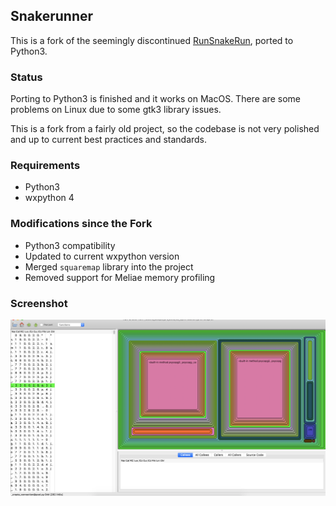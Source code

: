## Snakerunner

This is a fork of the seemingly discontinued [RunSnakeRun], ported to Python3.


### Status

Porting to Python3 is finished and it works on MacOS. There are some problems on
Linux due to some gtk3 library issues.

This is a fork from a fairly old project, so the codebase is not very polished
and up to current best practices and standards.


### Requirements

* Python3
* wxpython 4


### Modifications since the Fork

* Python3 compatibility
* Updated to current wxpython version
* Merged `squaremap` library into the project
* Removed support for Meliae memory profiling


[RunSnakeRun]: http://www.vrplumber.com/programming/runsnakerun/

### Screenshot

![Screenshot of runsnakerun on macOS Mojave with Python 3.7](screenshot.png)
